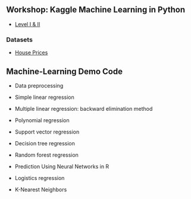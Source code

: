 ## Workshop: Kaggle Machine Learning in Python 
 * [Level I & II](https://www.kaggle.com/learn/machine-learning)
### Datasets
 * [House Prices](https://www.kaggle.com/carolinfly0218/my-model/data)

## Machine-Learning Demo Code

- Data preprocessing

- Simple linear regression

- Multiple linear regression: backward elimination method

- Polynomial regression

- Support vector regression

- Decision tree regression

- Random forest regression

- Prediction Using Neural Networks in R 

- Logistics regression

- K-Nearest Neighbors
